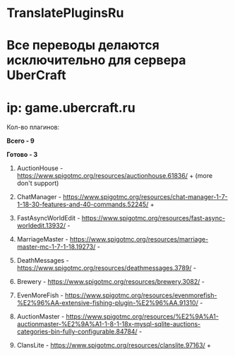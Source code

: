 # TranslatePluginsRu

# Все переводы делаются исключительно для сервера UberCraft

# ip: game.ubercraft.ru

Кол-во плагинов:

**Всего - 9**

**Готово - 3**

1. AuctionHouse - https://www.spigotmc.org/resources/auctionhouse.61836/ + (more don't support)

2. ChatManager - https://www.spigotmc.org/resources/chat-manager-1-7-1-18-30-features-and-40-commands.52245/ +

3. FastAsyncWorldEdit - https://www.spigotmc.org/resources/fast-async-worldedit.13932/ -

4. MarriageMaster - https://www.spigotmc.org/resources/marriage-master-mc-1-7-1-18.19273/ -

5. DeathMessages - https://www.spigotmc.org/resources/deathmessages.3789/ -

6. Brewery - https://www.spigotmc.org/resources/brewery.3082/  -

7. EvenMoreFish - https://www.spigotmc.org/resources/evenmorefish-%E2%96%AA-extensive-fishing-plugin-%E2%96%AA.91310/ -

8. AuctionMaster - https://www.spigotmc.org/resources/%E2%9A%A1-auctionmaster-%E2%9A%A1-1-8-1-18x-mysql-sqlite-auctions-categories-bin-fully-configurable.84784/ -

9. ClansLite - https://www.spigotmc.org/resources/clanslite.97163/ +
